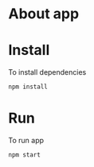 # About app



# Install

To install dependencies

```shell
npm install
```

# Run

To run app

```shell
npm start
```
